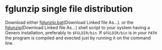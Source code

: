 # fglunzip single file distribution 
Download either  [fglunzip.bat](fglunzip.bat?raw=1)(Download Linked file As...). or the [fglunzip](fglunzip?raw=1)(Download Linked file As...) shell script to your system having a Genero installation, preferably to `$FGLDIR/bin`.
If `$FGLDIR/bin` is in your `PATH` the program is compiled and exected just by running it on the command line.
